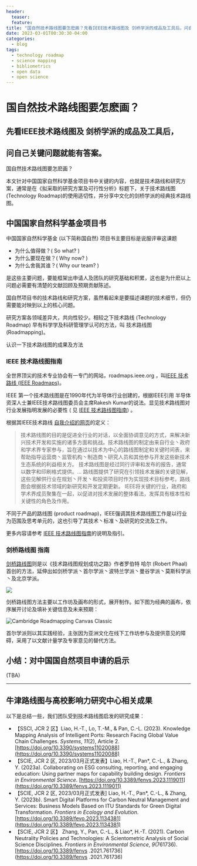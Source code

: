 ```yaml
---
header: 
  teaser: 
  feature: 
title: "国自然技术路线图要怎麽画？先看IEEE技术路线图及 剑桥学派的成品及工具后，问自己关键问题就能有答案。"
date: 2023-03-01T00:30:30-04:00
categories:
  - blog
tags:
  - technology roadmap
  - science mapping
  - bibliometrics
  - open data
  - open science
---
```


# 国自然技术路线图要怎麽画？

## 先看IEEE技术路线图及 剑桥学派的成品及工具后，
## 问自己关键问题就能有答案。


国自然技术路线图要怎麽画？

本文针对中国国家自然科学基金项目书中关键的内容，也就是技术路线和研究方案，通常是在《拟采取的研究方案及可行性分析》标题下，关于技术路线图 (Technology Roadmap)的使用适切性，并分享中文化的剑桥学派的经典技术路线图。


##  中国国家自然科学基金项目书

中国国家自然科学基金 (以下简称国自然) 项目书主要目标是说服评审这课题
* 为什么值得做？( So what? )
* 为什么要现在做？( Why now? )
* 为什么舍我其谁？( Why our team? )

是这些主要问题，要能框架出申请人及团队的研究基础和积累，这也是为什麽以上问题必需要有清楚的文献回顾及预期贡献陈述。

国自然项目书的技术路线和研究方案，虽然看起来是要描述课题的技术细节，但仍需要能对映到以上的核心问题。

研究方案各领域差异大，共向性较少。相较之下技术路线 (Technology Roadmap) 早有科学学及科研管理学认可的方法，叫 技术路线图 (Roadmapping)。

认识一下技术路线图的成果及方法

### IEEE 技术路线图指南
全世界顶尖的技术专业协会有一专门的网站，roadmaps.ieee.org ，叫[IEEE 技术路线 (IEEE Roadmaps)](https://roadmaps.ieee.org/)。

IEEE 第一个技术路线图是在1990年代为半导体行业创建的，根据IEEE引用 半导体资深人士兼IEEE技术路线图委员会主席Rakesh Kumar的说法。显见技术路线图对行业发展指明发展的必要性 ( 见 [IEEE 技术路线图指南](https://roadmaps.ieee.org/guide-to-technology-roadmaps)) 。

根据其IEEE技术路线 [自我介绍的网页](https://roadmaps.ieee.org/about)的定义：

> 技术路线图的目的是促进全行业的对话，以全面协调意见的方式，来解决新兴技术开发和实施的诸多方面和挑战。技术路线图的制定由来自行业丶政府和学术界专家参与，旨在通过以技术为中心的路线图制定和关键时间表，来帮助指导运营商丶监管机构丶制造商丶研究人员和其他参与开发这些新技术生态系统的利益相关方。
> 技术路线图是经过同行评审和发布的报告，通常以数字和印刷格式提供。... 路线图提供了研究在引领技术发展的关键见解，这些见解供行业在规划丶开发丶和投资项目时作为实现技术目标参考。路线图会根据技术领域的新研究和开发定期更新。
> IEEE将关键的行业，政府和学术界成员聚集在一起，以促进对技术发展的整体看法，发挥具有根本性和关键性的角色及作用。

不同于产品的路线图 (product roadmap)，IEEE强调其技术路线图工作是以行业为范围及思考单元的，这也引导了其技术丶标准丶及研究的交流及工作。

更多内容请参考 [IEEE 技术路线图指南](https://roadmaps.ieee.org/guide-to-technology-roadmaps)的说明及指引。

### 剑桥路线图 指南

[剑桥路线图](https://www.cambridgeroadmapping.net/)则是以《技术路线图规划成功之路》作者罗伯特 哈尔 (Robert Phaal) 首创的方法，延伸出如剑桥学派丶首尔学派丶波特兰学派丶曼谷学派丶莫斯科学派丶及北京学派。

![](https://images.squarespace-cdn.com/content/v1/580a088fff7c50685dae805e/1590500949484-6NQ3HQ571XZ0K08L7O60/cambridgeroadmapping_phaal.jpg?format=2500w)

剑桥路线图方法主要以工作坊及画布的形式，展开制作。如下图为经典的画布，依序展开讨论及填补关键信息及未来预期：

![Cambridge Roadmapping Canvas Classic](https://oxfordroadmap.github.io/ping/assets/images/canvas/cambridge-roadmapping_rob-phaal_template_zh.svg)

首尔学派则以其实践经验，主张因为亚洲文化在线下工作坊参与及提供意见的障碍，采用了以文献计量学及专家意见的替代方法。


##  小结：对中国国自然项目申请的启示

(TBA)

-----
## 牛津路线图与高校影响力研究中心相关成果

以下是总结一些，我们团队受到技术路线图启发的研究成果：

* 【SSCI, JCR 2 区】Liao, H.-T., Lo, T.-M., & Pan, C.-L. (2023). Knowledge Mapping Analysis of Intelligent Ports: Research Facing Global Value Chain Challenges. _Systems_, _11_(2), Article 2. [https://doi.org/10.3390/systems11020088](https://doi.org/10.3390/systems11020088)
* 【SCIE, JCR 2 区, 2023/03月正式发表】Liao, H.-T., Pan\*, C.-L., & Zhang, Y. (2023a). Collaborating on ESG consulting, reporting, and engaging education: Using partner maps for capability building design. _Frontiers in Environmental Science_. [https://doi.org/10.3389/fenvs.2023.1119011](https://doi.org/10.3389/fenvs.2023.1119011)
* 【SCIE, JCR 2 区, 2023/03月正式发表\] Liao, H.-T., Pan\*, C.-L., & Zhang, Y. (2023b). Smart Digital Platforms for Carbon Neutral Management and Services: Business Models Based on ITU Standards for Green Digital Transformation. _Frontiers in Ecology and Evolution_. [https://doi.org/10.3389/fevo.2023.1134381](https://doi.org/10.3389/fevo.2023.1134381)
* 【SCIE, JCR 2 区】 Zhang, Y., Pan, C.-L., & Liao\*, H.-T. (2021). Carbon Neutrality Policies and Technologies: A Scientometric Analysis of Social Science Disciplines. _Frontiers in Environmental Science_, _9_(761736). [https://doi.org/10.3389/fenvs .2021.761736](https://doi.org/10.3389/fenvs .2021.761736)
